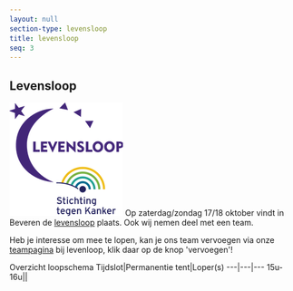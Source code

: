 ```yaml
---
layout: null
section-type: levensloop
title: levensloop
seq: 3
---
```

## Levensloop

![logo levensloop](/img/levensloop.png)
Op zaterdag/zondag 17/18 oktober vindt in Beveren de [levensloop](http://www.levensloop.be/beveren) plaats. Ook wij nemen deel met een team.

Heb je interesse om mee te lopen, kan je ons team vervoegen via onze [teampagina](http://www.levensloop.be/teams/smart-running-team) bij levenloop, klik daar op de knop 'vervoegen'!

Overzicht loopschema
Tijdslot|Permanentie tent|Loper(s)
---|---|---
15u-16u||
